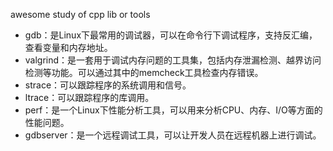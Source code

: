 awesome study of cpp lib or tools

- gdb：是Linux下最常用的调试器，可以在命令行下调试程序，支持反汇编，查看变量和内存地址。
- valgrind：是一套用于调试内存问题的工具集，包括内存泄漏检测、越界访问检测等功能。可以通过其中的memcheck工具检查内存错误。
- strace：可以跟踪程序的系统调用和信号。
- ltrace：可以跟踪程序的库调用。
- perf：是一个Linux下性能分析工具，可以用来分析CPU、内存、I/O等方面的性能问题。
- gdbserver：是一个远程调试工具，可以让开发人员在远程机器上进行调试。
